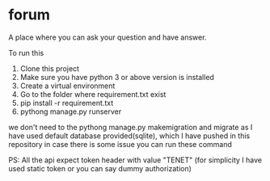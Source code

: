 # forum
A place where you can ask your question and have answer.

To run this

1. Clone this project
2. Make sure you have python 3 or above version is installed
2. Create a virtual environment
3. Go to the folder where requirement.txt exist
4. pip install -r requirement.txt
5. pythong manage.py runserver



we don't need to the pythong manage.py makemigration and migrate as I have used default database provided(sqlite), which I have pushed in this repository
in case there is some issue you can run these command

PS: All the api expect token header with value "TENET" (for simplicity I have used static token or you can say dummy authorization)


